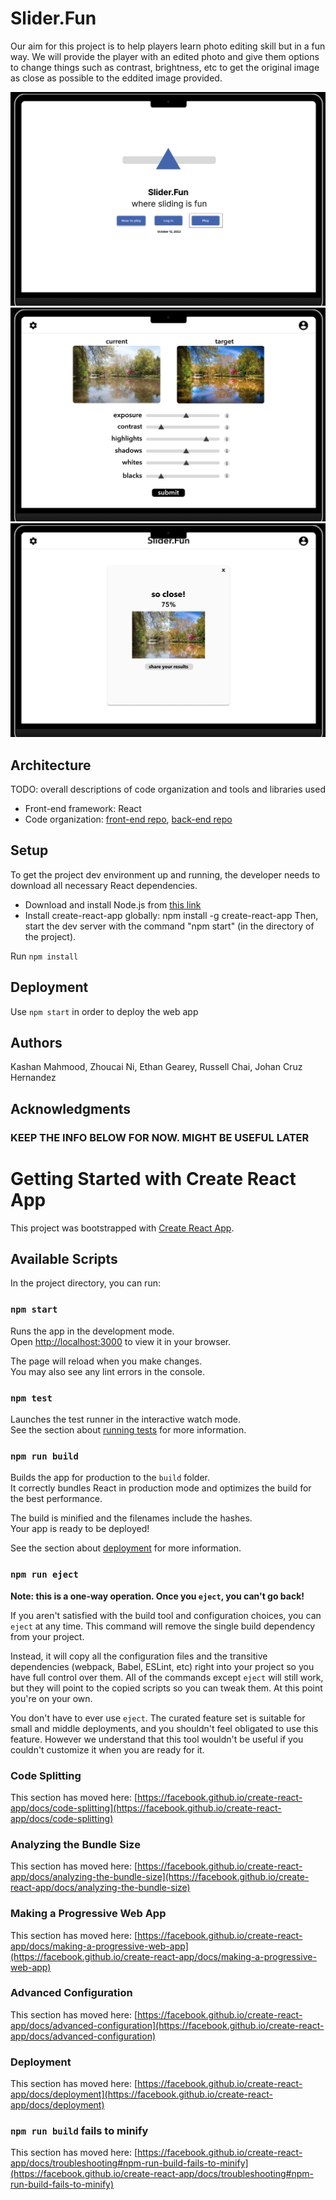 
# Slider.Fun

Our aim for this project is to help players learn photo editing skill but in a fun way. We will provide the player with an edited photo and give them options to change things such as contrast, brightness, etc to get the original image as close as possible to the eddited image provided. 

![Start Screen](project_photos/start_screen.png)
![Game Screen](project_photos/game_screen.png)
![Share Screen](project_photos/share_screen.png)

## Architecture

TODO:  overall descriptions of code organization and tools and libraries used
- Front-end framework: React
- Code organization: [front-end repo](https://github.com/dartmouth-cs98-23f/slider.fun-frontend), [back-end repo](https://github.com/dartmouth-cs98-23f/slider.fun-backend)

## Setup

To get the project dev environment up and running, the developer needs to download all necessary React dependencies.
- Download and install Node.js from [this link](https://nodejs.org/en)
- Install create-react-app globally: npm install -g create-react-app
Then, start the dev server with the command "npm start" (in the directory of the project).

Run `npm install` 

## Deployment

Use `npm start` in order to deploy the web app

## Authors

Kashan Mahmood, Zhoucai Ni, Ethan Gearey, Russell Chai, Johan Cruz Hernandez

## Acknowledgments

### KEEP THE INFO BELOW FOR NOW. MIGHT BE USEFUL LATER

# Getting Started with Create React App

This project was bootstrapped with [Create React App](https://github.com/facebook/create-react-app).

## Available Scripts

In the project directory, you can run:

### `npm start`

Runs the app in the development mode.\
Open [http://localhost:3000](http://localhost:3000) to view it in your browser.

The page will reload when you make changes.\
You may also see any lint errors in the console.

### `npm test`

Launches the test runner in the interactive watch mode.\
See the section about [running tests](https://facebook.github.io/create-react-app/docs/running-tests) for more information.

### `npm run build`

Builds the app for production to the `build` folder.\
It correctly bundles React in production mode and optimizes the build for the best performance.

The build is minified and the filenames include the hashes.\
Your app is ready to be deployed!

See the section about [deployment](https://facebook.github.io/create-react-app/docs/deployment) for more information.

### `npm run eject`

**Note: this is a one-way operation. Once you `eject`, you can't go back!**

If you aren't satisfied with the build tool and configuration choices, you can `eject` at any time. This command will remove the single build dependency from your project.

Instead, it will copy all the configuration files and the transitive dependencies (webpack, Babel, ESLint, etc) right into your project so you have full control over them. All of the commands except `eject` will still work, but they will point to the copied scripts so you can tweak them. At this point you're on your own.

You don't have to ever use `eject`. The curated feature set is suitable for small and middle deployments, and you shouldn't feel obligated to use this feature. However we understand that this tool wouldn't be useful if you couldn't customize it when you are ready for it.


### Code Splitting

This section has moved here: [https://facebook.github.io/create-react-app/docs/code-splitting](https://facebook.github.io/create-react-app/docs/code-splitting)

### Analyzing the Bundle Size

This section has moved here: [https://facebook.github.io/create-react-app/docs/analyzing-the-bundle-size](https://facebook.github.io/create-react-app/docs/analyzing-the-bundle-size)

### Making a Progressive Web App

This section has moved here: [https://facebook.github.io/create-react-app/docs/making-a-progressive-web-app](https://facebook.github.io/create-react-app/docs/making-a-progressive-web-app)

### Advanced Configuration

This section has moved here: [https://facebook.github.io/create-react-app/docs/advanced-configuration](https://facebook.github.io/create-react-app/docs/advanced-configuration)

### Deployment

This section has moved here: [https://facebook.github.io/create-react-app/docs/deployment](https://facebook.github.io/create-react-app/docs/deployment)

### `npm run build` fails to minify

This section has moved here: [https://facebook.github.io/create-react-app/docs/troubleshooting#npm-run-build-fails-to-minify](https://facebook.github.io/create-react-app/docs/troubleshooting#npm-run-build-fails-to-minify)
